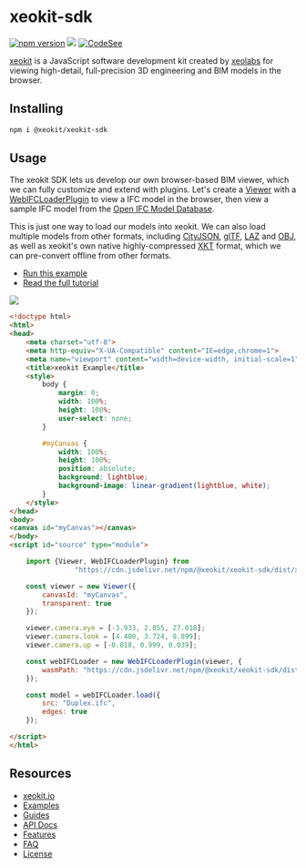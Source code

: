 # xeokit-sdk

[![npm version](https://badge.fury.io/js/%40xeokit%2Fxeokit-sdk.svg)](https://badge.fury.io/js/%40xeokit%2Fxeokit-sdk)
[![](https://data.jsdelivr.com/v1/package/npm/@xeokit/xeokit-sdk/badge)](https://www.jsdelivr.com/package/npm/@xeokit/xeokit-sdk)
[![CodeSee](https://github.com/xeokit/xeokit-sdk/actions/workflows/codesee-arch-diagram.yml/badge.svg)](https://github.com/xeokit/xeokit-sdk/actions/workflows/codesee-arch-diagram.yml)

[xeokit](http://xeokit.io) is a JavaScript software development kit created by [xeolabs](http://xeolabs.com) for viewing
high-detail, full-precision 3D engineering and BIM models in the browser.

## Installing

````bash
npm i @xeokit/xeokit-sdk
````

## Usage

The xeokit SDK lets us develop our own browser-based BIM viewer, which we can fully customize and extend with
plugins. Let's create a [Viewer](https://xeokit.github.io/xeokit-sdk/docs/class/src/viewer/Viewer.js~Viewer.html) with
a [WebIFCLoaderPlugin](https://xeokit.github.io/xeokit-sdk/docs/class/src/plugins/WebIFCLoaderPlugin/WebIFCLoaderPlugin.js~WebIFCLoaderPlugin.html)
to view a IFC model in the browser, then view a sample IFC model from
the [Open IFC Model Database](http://openifcmodel.cs.auckland.ac.nz/Model/Details/274).

This is just one way to load our models into xeokit. We can also load multiple models from other formats, 
including [CityJSON](https://xeokit.github.io/xeokit-sdk/docs/class/src/plugins/CityJSONLoaderPlugin/CityJSONLoaderPlugin.js~CityJSONLoaderPlugin.html), 
[glTF](https://xeokit.github.io/xeokit-sdk/docs/class/src/plugins/GLTFLoaderPlugin/GLTFLoaderPlugin.js~GLTFLoaderPlugin.html), 
[LAZ](https://xeokit.github.io/xeokit-sdk/docs/class/src/plugins/LASLoaderPlugin/LASLoaderPlugin.js~LASLoaderPlugin.html) 
and [OBJ](https://xeokit.github.io/xeokit-sdk/docs/class/src/plugins/OBJLoaderPlugin/OBJLoaderPlugin.js~OBJLoaderPlugin.html), 
as well as xeokit's own native highly-compressed [XKT](https://xeokit.github.io/xeokit-sdk/docs/class/src/plugins/XKTLoaderPlugin/XKTLoaderPlugin.js~XKTLoaderPlugin.html) format, 
which we can pre-convert offline from other formats.  

 * [Run this example](https://xeokit.github.io/xeokit-sdk/examples/#BIMOffline_WebIFCLoaderPlugin_Duplex)
 * [Read the full tutorial](https://www.notion.so/xeokit/Viewing-an-IFC-Model-with-WebIFCLoaderPlugin-9a572b801af949bf87a21c88968bd251)

![](https://xeokit.io/img/docs/WebIFCLoaderPlugin/WebIFCLoaderPluginBig.png)

````html
<!doctype html>
<html>
<head>
    <meta charset="utf-8">
    <meta http-equiv="X-UA-Compatible" content="IE=edge,chrome=1">
    <meta name="viewport" content="width=device-width, initial-scale=1">
    <title>xeokit Example</title>
    <style>
        body {
            margin: 0;
            width: 100%;
            height: 100%;
            user-select: none;
        }

        #myCanvas {
            width: 100%;
            height: 100%;
            position: absolute;
            background: lightblue;
            background-image: linear-gradient(lightblue, white);
        }
    </style>
</head>
<body>
<canvas id="myCanvas"></canvas>
</body>
<script id="source" type="module">

    import {Viewer, WebIFCLoaderPlugin} from
                "https://cdn.jsdelivr.net/npm/@xeokit/xeokit-sdk/dist/xeokit-sdk.es.min.js";

    const viewer = new Viewer({
        canvasId: "myCanvas",
        transparent: true
    });

    viewer.camera.eye = [-3.933, 2.855, 27.018];
    viewer.camera.look = [4.400, 3.724, 8.899];
    viewer.camera.up = [-0.018, 0.999, 0.039];

    const webIFCLoader = new WebIFCLoaderPlugin(viewer, {
        wasmPath: "https://cdn.jsdelivr.net/npm/@xeokit/xeokit-sdk/dist/"
    });

    const model = webIFCLoader.load({
        src: "Duplex.ifc",
        edges: true
    });

</script>
</html>
````

## Resources

* [xeokit.io](https://xeokit.io/)
* [Examples](http://xeokit.github.io/xeokit-sdk/examples/)
* [Guides](https://www.notion.so/xeokit/xeokit-Documentation-4598591fcedb4889bf8896750651f74e)
* [API Docs](https://xeokit.github.io/xeokit-sdk/docs/)
* [Features](https://xeokit.io/index.html?foo=1#features)
* [FAQ](https://xeokit.io/index.html?foo=1#faq)
* [License](https://xeokit.io/index.html#pricing)






